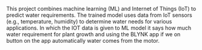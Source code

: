 This project combines machine learning (ML) and Internet of Things (IoT) to predict water requirements. The trained model uses data from IoT sensors (e.g., temperature, humidity) to determine water needs for various applications.
In which the IOT data is given to ML model it says how much water requirement for plant growth and using the BLYNK app if we on button on the app automatically water comes from the motor.
